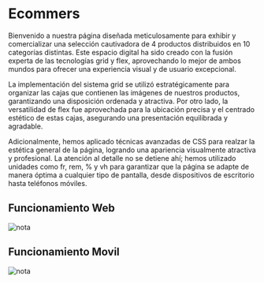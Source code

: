 # Ecommers


Bienvenido a nuestra página diseñada meticulosamente para exhibir y comercializar una selección cautivadora de 4 productos distribuidos en 10 categorías distintas. Este espacio digital ha sido creado con la fusión experta de las tecnologías grid y flex, aprovechando lo mejor de ambos mundos para ofrecer una experiencia visual y de usuario excepcional.

La implementación del sistema grid se utilizó estratégicamente para organizar las cajas que contienen las imágenes de nuestros productos, garantizando una disposición ordenada y atractiva. Por otro lado, la versatilidad de flex fue aprovechada para la ubicación precisa y el centrado estético de estas cajas, asegurando una presentación equilibrada y agradable.

Adicionalmente, hemos aplicado técnicas avanzadas de CSS para realzar la estética general de la página, logrando una apariencia visualmente atractiva y profesional. La atención al detalle no se detiene ahí; hemos utilizado unidades como fr, rem, % y vh para garantizar que la página se adapte de manera óptima a cualquier tipo de pantalla, desde dispositivos de escritorio hasta teléfonos móviles.

## Funcionamiento Web

![nota](Storage/video/ecomersweb.gif)

## Funcionamiento Movil

![nota](/home/robinsonmosquera/Documents/HTMLStorage/video/eComersMovil.gif)
